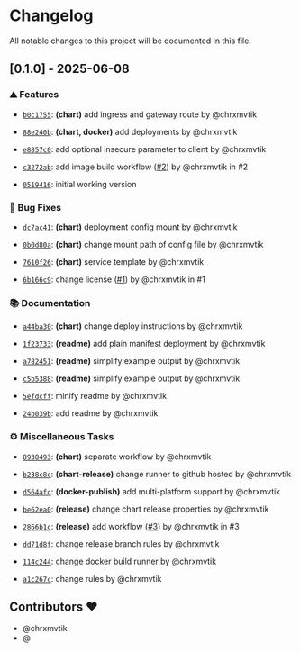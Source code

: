 # Changelog

All notable changes to this project will be documented in this file.

## [0.1.0] - 2025-06-08

### ⛰️  Features

- [``b0c1755``](https://github.com/chrxmvtik/gitlab-mr-conform/commit/b0c175510851979d30f7ee71530a8e8cccd75835): **(chart)** add ingress and gateway route by @chrxmvtik

- [``88e240b``](https://github.com/chrxmvtik/gitlab-mr-conform/commit/88e240bcd38c03b50a17a7a21d1436bbaf567280): **(chart, docker)** add deployments by @chrxmvtik

- [``e8857c0``](https://github.com/chrxmvtik/gitlab-mr-conform/commit/e8857c0aa064d7f5ee8806ecbbe57f08212c298e): add optional insecure parameter to client by @chrxmvtik

- [``c3272ab``](https://github.com/chrxmvtik/gitlab-mr-conform/commit/c3272ab3f6d96d71a9e488de45ec6764b981c560): add image build workflow ([#2](https://github.com/chrxmvtik/gitlab-mr-conform/issues/2)) by @chrxmvtik in #2

- [``0519416``](https://github.com/chrxmvtik/gitlab-mr-conform/commit/05194165f435298b4ac53c6d6ef8c14ea66b9a2e): initial working version


### 🐛 Bug Fixes

- [``dc7ac41``](https://github.com/chrxmvtik/gitlab-mr-conform/commit/dc7ac418e704350fdc2c0011b7d6ce672692346e): **(chart)** deployment config mount by @chrxmvtik

- [``0b0d80a``](https://github.com/chrxmvtik/gitlab-mr-conform/commit/0b0d80a7d5ddcd27b92288b76f59e5e3441a4bfd): **(chart)** change mount path of config file by @chrxmvtik

- [``7610f26``](https://github.com/chrxmvtik/gitlab-mr-conform/commit/7610f2670a44f86143bec0a24486459532c45a48): **(chart)** service template by @chrxmvtik

- [``6b166c9``](https://github.com/chrxmvtik/gitlab-mr-conform/commit/6b166c90890924e21a32a5e0188de754cc3b780b): change license ([#1](https://github.com/chrxmvtik/gitlab-mr-conform/issues/1)) by @chrxmvtik in #1


### 📚 Documentation

- [``a44ba30``](https://github.com/chrxmvtik/gitlab-mr-conform/commit/a44ba3038121e97bc9a36ab0e5b8e22406ae2195): **(chart)** change deploy instructions by @chrxmvtik

- [``1f23733``](https://github.com/chrxmvtik/gitlab-mr-conform/commit/1f2373358bd487e19ef2a9b1037f8b83b277013e): **(readme)** add plain manifest deployment by @chrxmvtik

- [``a782451``](https://github.com/chrxmvtik/gitlab-mr-conform/commit/a7824512cea4fc3fb39397a34fb0efcb1b446a77): **(readme)** simplify example output by @chrxmvtik

- [``c5b5388``](https://github.com/chrxmvtik/gitlab-mr-conform/commit/c5b5388b6c3dab05c9a9d5a1a7810fce4a5e90a7): **(readme)** simplify example output by @chrxmvtik

- [``5efdcff``](https://github.com/chrxmvtik/gitlab-mr-conform/commit/5efdcffa1bd6a4946258795f76d4be5d6b2f69fc): minify readme by @chrxmvtik

- [``24b039b``](https://github.com/chrxmvtik/gitlab-mr-conform/commit/24b039b224782f5ed137518eb0eab5d4e0ff1ab8): add readme by @chrxmvtik


### ⚙️ Miscellaneous Tasks

- [``8938493``](https://github.com/chrxmvtik/gitlab-mr-conform/commit/8938493b6ae349d6ca21a0cc4a6f75b6649a82aa): **(chart)** separate workflow by @chrxmvtik

- [``b238c8c``](https://github.com/chrxmvtik/gitlab-mr-conform/commit/b238c8c1ba69831f6e8590382220f6e1588877a6): **(chart-release)** change runner to github hosted by @chrxmvtik

- [``d564afc``](https://github.com/chrxmvtik/gitlab-mr-conform/commit/d564afc8108beeb250549d32ce0dabd4386f1270): **(docker-publish)** add multi-platform support by @chrxmvtik

- [``be62ea0``](https://github.com/chrxmvtik/gitlab-mr-conform/commit/be62ea010c213e490f527cf74d5a3ecd6bc09182): **(release)** change chart release properties by @chrxmvtik

- [``2866b1c``](https://github.com/chrxmvtik/gitlab-mr-conform/commit/2866b1c4fcd575f37e08c97c0f7dd75f58089b35): **(release)** add workflow ([#3](https://github.com/chrxmvtik/gitlab-mr-conform/issues/3)) by @chrxmvtik in #3

- [``dd71d8f``](https://github.com/chrxmvtik/gitlab-mr-conform/commit/dd71d8f156301ab7303296f5f08b7e960ebea63f): change release branch rules by @chrxmvtik

- [``114c244``](https://github.com/chrxmvtik/gitlab-mr-conform/commit/114c244539e9f4a287d00df49b9c19f2db046cd6): change docker build runner by @chrxmvtik

- [``a1c267c``](https://github.com/chrxmvtik/gitlab-mr-conform/commit/a1c267c2722efc5b095df0673df6f60ca879e751): change rules by @chrxmvtik


## Contributors ❤️

* @chrxmvtik
* @





